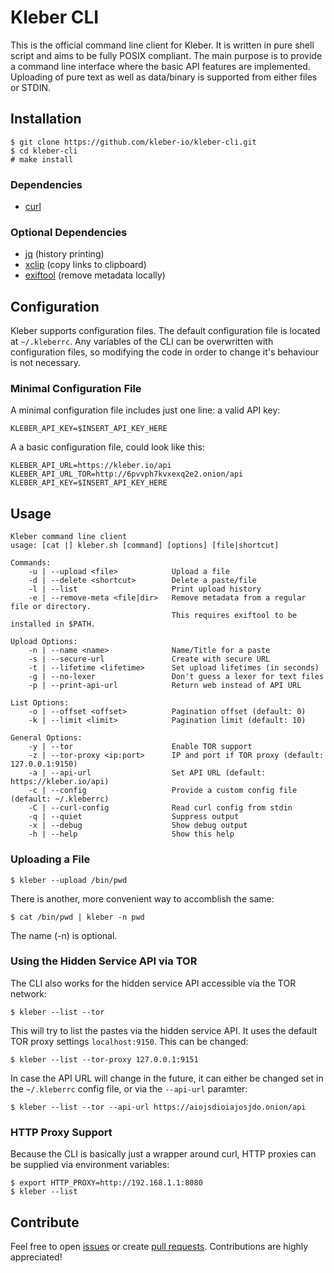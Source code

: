# Kleber CLI
This is the official command line client for Kleber. It is written in pure shell script and aims to be fully POSIX compliant. The main purpose is to provide a command line interface where the basic API features are implemented. Uploading of pure text as well as data/binary is supported from either files or STDIN.

## Installation

```
$ git clone https://github.com/kleber-io/kleber-cli.git
$ cd kleber-cli
# make install
```

### Dependencies

* [curl](http://curl.haxx.se/)

### Optional Dependencies

* [jq](https://stedolan.github.io/jq/) (history printing)
* [xclip](http://sourceforge.net/projects/xclip/) (copy links to clipboard)
* [exiftool](http://www.sno.phy.queensu.ca/~phil/exiftool/) (remove metadata locally)

## Configuration
Kleber supports configuration files. The default configuration file is located at `~/.kleberrc`. Any variables of the CLI
can be overwritten with configuration files, so modifying the code in order to change it's behaviour is not necessary.

### Minimal Configuration File
A minimal configuration file includes just one line: a valid API key:

```
KLEBER_API_KEY=$INSERT_API_KEY_HERE
```

A a basic configuration file, could look like this:


```
KLEBER_API_URL=https://kleber.io/api
KLEBER_API_URL_TOR=http://6pvvph7kvxexq2e2.onion/api
KLEBER_API_KEY=$INSERT_API_KEY_HERE
```

## Usage

```
Kleber command line client
usage: [cat |] kleber.sh [command] [options] [file|shortcut]

Commands:
    -u | --upload <file>            Upload a file
    -d | --delete <shortcut>        Delete a paste/file
    -l | --list                     Print upload history
    -e | --remove-meta <file|dir>   Remove metadata from a regular file or directory.
                                    This requires exiftool to be installed in $PATH.

Upload Options:
    -n | --name <name>              Name/Title for a paste
    -s | --secure-url               Create with secure URL
    -t | --lifetime <lifetime>      Set upload lifetimes (in seconds)
    -g | --no-lexer                 Don't guess a lexer for text files
    -p | --print-api-url            Return web instead of API URL

List Options:
    -o | --offset <offset>          Pagination offset (default: 0)
    -k | --limit <limit>            Pagination limit (default: 10)

General Options:
    -y | --tor                      Enable TOR support
    -z | --tor-proxy <ip:port>      IP and port if TOR proxy (default: 127.0.0.1:9150)
    -a | --api-url                  Set API URL (default: https://kleber.io/api)
    -c | --config                   Provide a custom config file (default: ~/.kleberrc)
    -C | --curl-config              Read curl config from stdin
    -q | --quiet                    Suppress output
    -x | --debug                    Show debug output
    -h | --help                     Show this help
```

### Uploading a File

```
$ kleber --upload /bin/pwd
```

There is another, more convenient way to accomblish the same:

```
$ cat /bin/pwd | kleber -n pwd
```

The name (-n) is optional.

### Using the Hidden Service API via TOR

The CLI also works for the hidden service API accessible via the TOR network:

```
$ kleber --list --tor
```

This will try to list the pastes via the hidden service API. It uses the default TOR proxy settings `localhost:9150`. This can be changed:

```
$ kleber --list --tor-proxy 127.0.0.1:9151
```

In case the API URL will change in the future, it can either be changed set in the `~/.kleberrc` config file, or via the `--api-url` paramter:
    
```
$ kleber --list --tor --api-url https://aiojsdioiajosjdo.onion/api
```

### HTTP Proxy Support

Because the CLI is basically just a wrapper around curl, HTTP proxies can be supplied via environment variables:

```
$ export HTTP_PROXY=http://192.168.1.1:8080
$ kleber --list
```

## Contribute
Feel free to open [issues](https://github.com/kleber-io/kleber-cli/issues) or create [pull requests](https://github.com/kleber-io/kleber-cli/pulls). Contributions are highly appreciated!

